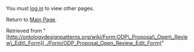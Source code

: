 You must [log in](http://ontologydesignpatterns.org/wiki/index.php?title=Special:UserLogin&returnto=Form:ODP_Proposal_Open_Review_Edit_Form "Special:UserLogin") to view other pages.



Return to [Main Page](../Main_Page "Main Page").



Retrieved from "[http://ontologydesignpatterns.org/wiki/Form:ODP\_Proposal\_Open\_Review\_Edit\_Form](../Form/ODP_Proposal_Open_Review_Edit_Form)"